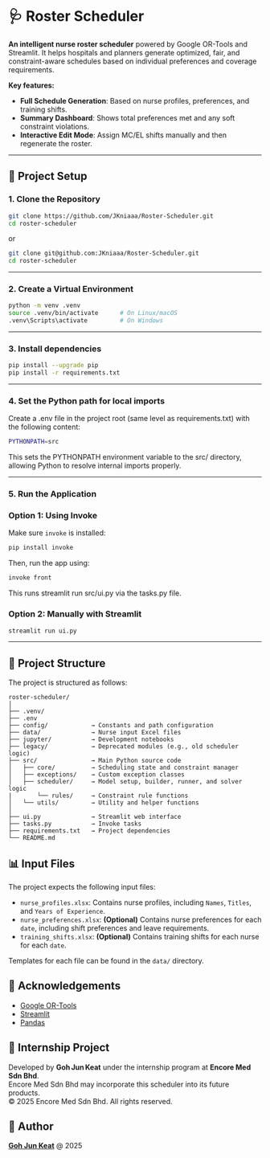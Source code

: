 # 🩺 Roster Scheduler

**An intelligent nurse roster scheduler** powered by Google OR-Tools and Streamlit. It helps hospitals and planners generate optimized, fair, and constraint-aware schedules based on individual preferences and coverage requirements.

**Key features:**

-   **Full Schedule Generation**: Based on nurse profiles, preferences, and training shifts.
-   **Summary Dashboard**: Shows total preferences met and any soft constraint violations.
-   **Interactive Edit Mode**: Assign MC/EL shifts manually and then regenerate the roster.

---

## 🚀 Project Setup

### 1. Clone the Repository

```bash
git clone https://github.com/JKniaaa/Roster-Scheduler.git
cd roster-scheduler
```

or

```bash
git clone git@github.com:JKniaaa/Roster-Scheduler.git
cd roster-scheduler
```

---

### 2. Create a Virtual Environment

```bash
python -m venv .venv
source .venv/bin/activate      # On Linux/macOS
.venv\Scripts\activate         # On Windows
```

---

### 3. Install dependencies

```bash
pip install --upgrade pip
pip install -r requirements.txt
```

---

### 4. Set the Python path for local imports

Create a .env file in the project root (same level as requirements.txt) with the following content:

```bash
PYTHONPATH=src
```

This sets the PYTHONPATH environment variable to the src/ directory, allowing Python to resolve internal imports properly.

---

### 5. Run the Application

### Option 1: Using Invoke

Make sure `invoke` is installed:

```bash
pip install invoke
```

Then, run the app using:

```bash
invoke front
```

This runs streamlit run src/ui.py via the tasks.py file.

### Option 2: Manually with Streamlit

```bash
streamlit run ui.py
```

---

## 📁 Project Structure

The project is structured as follows:

```text
roster-scheduler/
│
├── .venv/
├── .env
├── config/            → Constants and path configuration
├── data/              → Nurse input Excel files
├── jupyter/           → Development notebooks
├── legacy/            → Deprecated modules (e.g., old scheduler logic)
├── src/               → Main Python source code
│   ├── core/          → Scheduling state and constraint manager
│   ├── exceptions/    → Custom exception classes
│   ├── scheduler/     → Model setup, builder, runner, and solver logic
|       └── rules/     → Constraint rule functions
│   └── utils/         → Utility and helper functions
│
├── ui.py              → Streamlit web interface
├── tasks.py           → Invoke tasks
├── requirements.txt   → Project dependencies
└── README.md
```

## 📊 Input Files

The project expects the following input files:

-   `nurse_profiles.xlsx`: Contains nurse profiles, including `Names`, `Titles`, and `Years of Experience`.
-   `nurse_preferences.xlsx`: **(Optional)** Contains nurse preferences for each `date`, including shift preferences and leave requirements.
-   `training_shifts.xlsx`: **(Optional)** Contains training shifts for each nurse for each `date`.

Templates for each file can be found in the `data/` directory.

## 🙏 Acknowledgements

-   [Google OR-Tools](https://developers.google.com/optimization)
-   [Streamlit](https://streamlit.io/)
-   [Pandas](https://pandas.pydata.org/)

## 🏢 Internship Project

Developed by **Goh Jun Keat** under the internship program at **Encore Med Sdn Bhd**.  
Encore Med Sdn Bhd may incorporate this scheduler into its future products.  
© 2025 Encore Med Sdn Bhd. All rights reserved.

## 👤 Author

[**Goh Jun Keat**](https://github.com/JKniaaa) @ 2025

